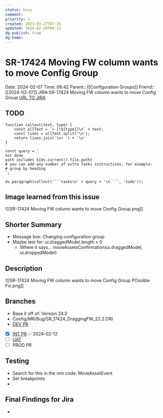 ```yaml
---
status: busy
comment: 
priority: 1
created: 2023-03-27T07:35
updated: 2024-02-20T09:13
dg-publish: true
dg-home: 
---
```


# SR-17424 Moving FW column wants to move Config Group

Date: 2024-02-07 Time: 08:42
Parent:: [[Configuration Groups]]
Friend:: [[2024-02-07]]
JIRA:SR-17424 Moving FW column wants to move Config Group
[URL TO JIRA](https://csojiramixtelematics.atlassian.net/browse/SR-17424)


## TODO
```dataviewjs
function callout(text, type) {
    const allText = `> [!${type}]\n` + text;
    const lines = allText.split('\n');
    return lines.join('\n> ') + '\n'
}

const query = `
not done
path includes ${dv.current().file.path}
# you can add any number of extra Tasks instructions, for example:
# group by heading
`;

dv.paragraph(callout('```tasks\n' + query + '\n```', 'todo'));
```

## Image learned from this issue

![[SR-17424 Moving FW column wants to move Config Group.png]]

## Shorter Summary

- Message box: Changing configuration group
- Maybe test for: ui.draggedModel.length > 0
	- Where it says... moveAssetsConfirmation(ui.draggedModel, ui.droppedModel)
## Description

![[SR-17424 Moving FW column wants to move Config Group POssible Fix.png]]

## Branches

- Base it off of: Version 24.2
- Config/MR/Bug/SR_17424_DraggingFW_22.2.ORI
- [DEV PR](https://dev.azure.com/MiXTelematics/Common/_git/MiX.Fleet.UI/pullrequest/97566)
- [x] [INT PR](https://dev.azure.com/MiXTelematics/Common/_git/MiX.Fleet.UI/pullrequest/97813) ✅ 2024-02-12
- [ ] [UAT](https://dev.azure.com/MiXTelematics/Common/_git/MiX.Fleet.UI/pullrequest/98377)
- [ ] PROD PR

## Testing

- Search for this in the min code: MoveAssetEvent
- Set breakpoints
- 



## Final Findings for Jira

- 
